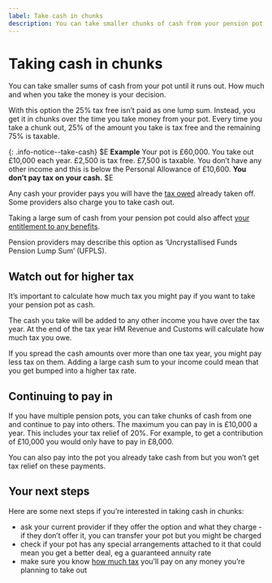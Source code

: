 ```yaml
---
label: Take cash in chunks
description: You can take smaller chunks of cash from your pension pot until it runs out.
---
```


<div class="circle circle--m circle--take-cash"></div>

# Taking cash in chunks

You can take smaller sums of cash from your pot until it runs out. How much and when you take the money is your decision.

With this option the 25% tax free isn’t paid as one lump sum. Instead, you get it in chunks over the time you take money from your pot. Every time you take a chunk out, 25% of the amount you take is tax free and the remaining 75% is taxable.


{: .info-notice--take-cash}
$E
**Example**
Your pot is £60,000.
You take out £10,000 each year.
£2,500 is tax free.
£7,500 is taxable.
You don’t have any other income and this is below the Personal Allowance of £10,600.
**You don’t pay tax on your cash.**
$E

Any cash your provider pays you will have the [tax owed](/tax) already taken off. Some providers also charge you to take cash out.

Taking a large sum of cash from your pension pot could also affect [your entitlement to any benefits](/benefits).

Pension providers may describe this option as ‘Uncrystallised Funds Pension Lump Sum’ (UFPLS).

## Watch out for higher tax

It’s important to calculate how much tax you might pay if you want to take your pension pot as cash.

The cash you take will be added to any other income you have over the tax year.  At the end of the tax year HM Revenue and Customs will calculate how much tax you owe.

If you spread the cash amounts over more than one tax year, you might pay less tax on them. Adding a large cash sum to your income could mean that you get bumped into a higher tax rate.

## Continuing to pay in

If you have multiple pension pots, you can take chunks of cash from one and continue to pay into others. The maximum you can pay in is £10,000 a year. This includes your tax relief of 20%. For example, to get a contribution of £10,000 you would only have to pay in £8,000.

You can also pay into the pot you already take cash from but you won’t get tax relief on these payments.

## Your next steps

Here are some next steps if you’re interested in taking cash in chunks:

- ask your current provider if they offer the option and what they charge - if they don’t offer it, you can transfer your pot but you might be charged
- check if your pot has any special arrangements attached to it that could mean you get a better deal, eg a guaranteed annuity rate
- make sure you know [how much tax](/tax) you’ll pay on any money you’re planning to take out
